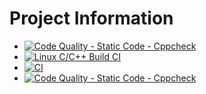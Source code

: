 # Project Information
* [![Code Quality - Static Code - Cppcheck](https://github.com/260734/MiniProject_C/actions/workflows/cppcheck.yml/badge.svg)](https://github.com/260734/MiniProject_C/actions/workflows/cppcheck.yml)
* [![Linux C/C++ Build CI](https://github.com/260734/MiniProject_C/actions/workflows/main.yml/badge.svg)](https://github.com/260734/MiniProject_C/actions/workflows/main.yml)
* [![CI](https://github.com/260734/MiniProject_C/actions/workflows/CI.yml/badge.svg)](https://github.com/260734/MiniProject_C/actions/workflows/CI.yml)
* [![Code Quality - Static Code - Cppcheck](https://github.com/260734/MiniProject_C/actions/workflows/codecheck.yml/badge.svg)](https://github.com/260734/MiniProject_C/actions/workflows/codecheck.yml)
